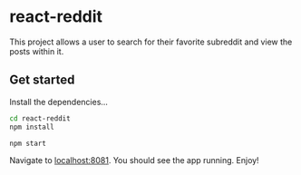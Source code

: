 # react-reddit
This project allows a user to search for their favorite subreddit and view the posts within it.

## Get started

Install the dependencies...

```bash
cd react-reddit
npm install
```

```bash
npm start
```

Navigate to [localhost:8081](http://localhost:8081). You should see the app running. Enjoy!
